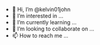 - 👋 Hi, I’m @kelvin01john
- 👀 I’m interested in ...
- 🌱 I’m currently learning ...
- 💞️ I’m looking to collaborate on ...
- 📫 How to reach me ...

<!---
kelvin01john/kelvin01john is a ✨ special ✨ repository because its `README.md` (this file) appears on your GitHub profile.
You can click the Preview link to take a look at your changes.
--->
